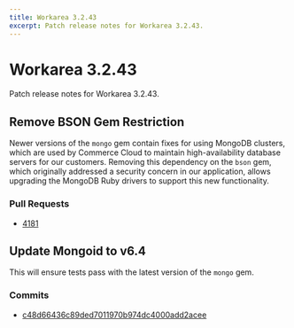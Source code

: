 ```yaml
---
title: Workarea 3.2.43
excerpt: Patch release notes for Workarea 3.2.43.
---
```


# Workarea 3.2.43

Patch release notes for Workarea 3.2.43.

## Remove BSON Gem Restriction

Newer versions of the `mongo` gem contain fixes for using MongoDB clusters,
which are used by Commerce Cloud to maintain high-availability database servers
for our customers. Removing this dependency on the `bson` gem, which originally
addressed a security concern in our application, allows upgrading the MongoDB
Ruby drivers to support this new functionality.

### Pull Requests

- [4181](https://stash.tools.weblinc.com/projects/WL/repos/workarea/pull-requests/4181/overview)

## Update Mongoid to v6.4

This will ensure tests pass with the latest version of the `mongo` gem.

### Commits

- [c48d66436c89ded7011970b974dc4000add2acee](https://stash.tools.weblinc.com/projects/WL/repos/workarea/commits/c48d66436c89ded7011970b974dc4000add2acee)
